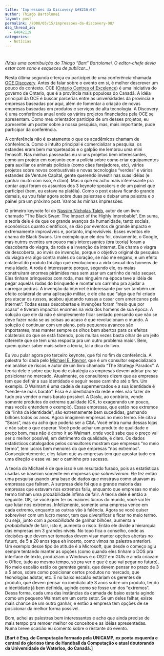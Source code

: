 ```yaml
---
title: 'Impressões da Discovery &#8216;08'
author: Thiago Bartolomei
layout: post
permalink: /2008/05/15/impressoes-da-discovery-08/
dsq_thread_id:
  - 64842119
categories:
  - Notícias
---
```

# 

*(Mais uma contribuição do Thiago “Bart” Bartolomei. O editor-chefe devia estar com sono e esqueceu de publicar…)*

Nesta última segunda e terça eu participei de uma conferência chamada [OCE Discovery][1]. Antes de falar sobre o evento em si, é melhor descrever um pouco do contexto. OCE ([Ontario Centres of Excelence][2]) é uma iniciativa do governo de Ontario, que é a província mais populosa do Canadá. A idéia principal da OCE é buscar parcerias entre as universidades da província e empresas baseadas por aqui, além de fomentar a criação de novas empresas baseadas em produtos e serviços de alta tecnologia. A Discovery é uma conferência anual onde os vários projetos financiados pela OCE se apresentam. Como meu orientador participa de um desses projetos, eu apresentei um poster sobre a nossa pesquisa, mas, mais importante, pude participar da conferência.

 [1]: http://www.ocediscovery.com/
 [2]: http://www.oce-ontario.org

A conferência não é exatamente o que os acadêmicos chamam de conferência. Como o intuito principal é comercializar a pesquisa, os estandes eram bem marqueteados e o galpão me lembrou uma mini fenasoft. Nas minhas passeadas eu vi uns projetos bem interessantes, como um projeto em conjunto com a policia sobre como criar equipamentos para auxiliar os animais policiais (como cães farejadores, etc), vários projetos sobre novos combustíveis e novas tecnologias “verdes” e vários estandes de Venture Capital, gente querendo investir nas suas idéias (e ganhar muito com isso, é claro). Mas o que eu acho mais interessante pra contar aqui foram os assuntos dos 3 keynote speakers e de um painel que participei (bem, eu estava na platéia). Como o post estava ficando grande demais, eu vou falar agora sobre duas palestras e deixar uma palestra e o painel pra um próximo post. Vamos às minhas impressões.

O primeiro keynote foi do [Nassim Nicholas Taleb][3], autor de um livro chamado “The Black Swan: The Impact of the Highly Improbable”. Em suma, a teoria dele é de que os grande avanços da humanidade, tanto sociais, econômicos quanto científicos, se dão por eventos de grande impacto e extremamente improváveis e, portanto, imprevisíveis. Esses eventos ele chama de Black Swans. Um exemplo que ele deu foi, obviamente, o Google, mas outros eventos um pouco mais interessantes (pra teoria) foram a descoberta do viagra, da roda e a invenção da internet. Ele chama o viagra de descoberta, ao invés de invenção, porque o objetivo original da pesquisa do viagra era algo contra males do coração, se não me engano, e um efeito colateral do produto foi algo que revolucionou a vida sexual dos homens de meia idade. A roda é interessante porque, segundo ele, os maias construíram enormes pirâmides mas sem usar um carrinho de mão sequer. Eles tinham brinquedos com roda, mas ninguém na época teve a idéia de pegar aquelas rodas do brinquedo e montar um carrinho pra ajudar a carregar pedras. A invenção da internet é interessante por ser também um efeito colateral de uma aplicação militar, e ele cita que “algo que foi criado pra atacar os russos, acabou ajudando russas a casar com americanos pela internet”. Todas essas descobertas e invenções foram “meio que por acaso” e tiveram impactos enormes na vida dos homens de sua época. A solução que ele dá não é simplesmente ficar sentado pensando que não se deve fazer nada se as coisas ao acaso é que revolucionam o mundo. A solução é continuar com um plano, pois pequenos avancos são importantes, mas manter sempre os olhos bem abertos para os efeitos colaterais do que se está fazendo, pois muitas vezes basta olhar de um jeito diferente que se tem uma resposta pra um outro problema maior. Bem, quem quiser saber mais sobre a teoria, taí a dica do livro.

 [3]: http://www.fooledbyrandomness.com/

Eu vou pular agora pro terceiro keynote, que foi no fim da conferência. A palestra foi dada pelo [ Michael E. Raynor][4], que é um consultor especializado em análise de riscos e autor de um livro chamado “The Strategy Paradox”. A teoria dele é sobre que tipo de estratégia as empresas devem adotar pra se posicionar no mercado. Atualmente, os consultores dizem que as empresas tem que definir a sua identidade e seguir nesse caminho até o fim. Um exemplo. O Walmart é uma cadeia de supermercados e a sua identidade é “vende-se mais barato”. Essa é a identidade da rede e eles vão fazer de tudo pra vender o mais barato possível. A Daslu, ao contrário, vende somente produtos de extrema qualidade (OK, to exagerando um pouco, mas vocês entendem o exemplo). Essas empresas, que estão nos extremos da “linha da identidade”, são extremamente bem sucedidas, ganhando bilhões todos os anos. Agora imaginem empresas no meio termo. Ele cita a “Sears”, mas eu acho que poderia ser a C&A. Você entra numa dessas lojas e não sabe o que esperar. Você pode achar um produto de qualidade e preço bom, mas não é como ir ao Walmart, onde você sabe que o preço vai ser o melhor possível, em detrimento da qualidade, é claro. Os dados estatísticos catalogados pelos consultores mostram que empresas “no meio termo”, tem lucros bem menores do que empresas “nos extremos”. Conseqüentemente, eles falam que as empresas tem que apostar tudo em uma direção e esse vai ser o caminho pro sucesso.

 [4]: http://michaelraynor.com/

A teoria do Michael é de que isso é um resultado furado, pois as estatísticas usadas se baseiam somente em empresas *que sobreviveram*. Ele fez então uma pesquisa usando uma base de dados que mostrava como atuavam as empresas que faliram. A surpresa dele foi que a grande maioria das empresas que estavam nos extremos faliu, enquanto que empresas no meio termo tinham uma probabilidade ínfima de falir. A teoria dele é então a seguinte. OK, se você quer ter os maiores lucros do mundo, você vai ter que lutar nos extremos. Infelizmente, somente uma empresa vence em cada extremo, enquanto as outras vão à falência. Agora se você quiser sobreviver com um lucro menor, tem que diversificar e ficar no meio termo. Ou seja, junto com a *possibilidade* de ganhar bilhões, aumenta a *probabilidade* de falir, isto é, aumenta o risco. Então ele divide a hierarquia das empresas em 3 grandes níveis. No topo fica o conselho, onde as decisões que devem ser tomadas devem visar manter opções abertas no futuro, de 5 a 20 anos (que eh incerto, como vimos na palestra anterior). Um exemplo desse tipo de atitude é a Microsoft, que desde o começo agiu sempre tentando manter as opções (como quando eles tinham o DOS pra interface de texto, produziam o Windows e o OS/2 em GUIs e ainda criavam o Office, tudo ao mesmo tempo, só pra ver o que é que vai pegar no futuro). No meio escalão estão os gerentes gerais, que devem pensar no prazo de 3 a 5 anos, sobre como posicionar certos produtos no mercado, que tecnologias adotar, etc. E no baixo escalão estariam os gerentes de produto, que devem pensar no imediato até 3 anos sobre um produto, tendo a identidade já bem definida, agindo como se fosse um dos “extremos”. Dessa forma, cada uma das instâncias da camada de baixo estaria agindo como um pequeno Walmart em um certo setor. Se um deles falhar, existe mais chance de um outro ganhar, e então a empresa tem opções de se posicionar da melhor forma possível.

Bom, achei as palestras bem interessantes e acho que ainda preciso de mais tempo pra remoer melhor os conceitos e as idéias apresentadas. Numa breve ocasião eu comento sobre o restante do evento.

**[Bart é Eng. de Computação formado pela UNICAMP, ex ponta esquerda e central do glorioso time de Handball da Computação e atual doutorando da Universidade de Waterloo, do Canadá.]**